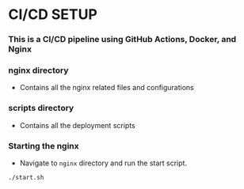 # CI/CD SETUP

### This is a CI/CD pipeline using GitHub Actions, Docker, and Nginx

### nginx directory
* Contains all the nginx related files and configurations

### scripts directory
* Contains all the deployment scripts

### Starting the nginx
* Navigate to `nginx` directory and run the start script.
```
./start.sh
```
